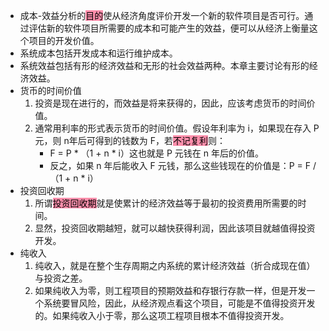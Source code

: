 - 成本-效益分析的<mark style="background: #FF5582A6;">目的</mark>使从经济角度评价开发一个新的软件项目是否可行。通过评估新的软件项目所需要的成本和可能产生的效益，便可以从经济上衡量这个项目的开发价值。
- 系统成本包括开发成本和运行维护成本。
- 系统效益包括有形的经济效益和无形的社会效益两种。本章主要讨论有形的经济效益。
- 货币的时间价值
	1. 投资是现在进行的，而效益是将来获得的，因此，应该考虑货币的时间价值。
	2. 通常用利率的形式表示货币的时间价值。假设年利率为 i，如果现在存入 P 元，则 n年后可得到的钱数为 F，若<mark style="background: #FF5582A6;">不记复利</mark>则：
		-  F = P * （1 + n * i）这也就是 P 元钱在 n 年后的价值。
		- 反之，如果 n 年后能收入 F  元钱，那么这些钱现在的价值是：P = F /（1 + n * i）
- 投资回收期
	1. 所谓<mark style="background: #FF5582A6;">投资回收期</mark>就是使累计的经济效益等于最初的投资费用所需要的时间。
	2. 显然，投资回收期越短，就可以越快获得利润，因此该项目就越值得投资开发。
- 纯收入
	1. 纯收入，就是在整个生存周期之内系统的累计经济效益（折合成现在值）与投资之差。
	2. 如果纯收入为零，则工程项目的预期效益和存银行存款一样，但是开发一个系统要冒风险，因此，从经济观点看这个项目，可能是不值得投资开发的。如果纯收入小于零，那么这项工程项目根本不值得投资开发。